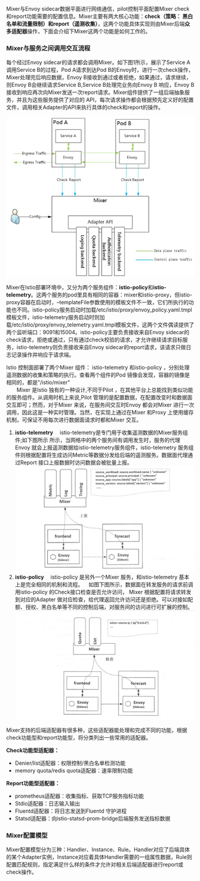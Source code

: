 Mixer与Envoy sidecar数据平面进行网络通信，pilot控制平面配置Mixer check和report功能需要的配置信息。Mixer主要有两大核心功能：**check（策略： 黑白名单和流量限制）**和**report（遥测收集）**，这两个功能具体实现则由Mixer后端**众多适配器**操作，下面会介绍下Mixer这两个功能是如何工作的。

### Mixer与服务之间调用交互流程

每个经过Envoy sidecar的请求都会调用Mixer。如下图1所示，展示了Service A调用Service B的过程，Pod A请求到达Pod B的Envoy时，进行一次check操作，Mixer处理完后响应数据，Envoy B接收到通过或者拒绝，如果通过，请求继续，则Envoy B会继续请求Service B,Service B处理完业务向Envoy B 响应，Envoy B 接收到响应再次向Mixer发送一次report请求。Mixer组件提供了一组后端抽象服务，并且为这些服务提供了对应的 API，每次请求操作都会根据预先定义好的配置文件，调用相关Adapter的API来执行具体的check和report的操作。

![](/image/Istio/Mixer.png)

Mixer在Istio部署环境中，又分为两个服务组件：**istio-policy**和**istio-telemetry**。这两个服务的pod里具有相同的容器：mixer和istio-proxy，但istio-proxy容器在启动时，–templateFile参数使用的模板文件不一致，它们所执行的功能也不同。istio-policy服务启动时加载/etc/istio/proxy/envoy\_policy.yaml.tmpl模板文件，istio-telemetry服务启动时则加载/etc/istio/proxy/envoy\_telemetry.yaml.tmpl模板文件，这两个文件偶读提供了两个监听端口：9091和15004。istio-policy主要负责接收来自Envoy sidecar的check请求，拒绝或通过，只有通过check校验的请求，才允许继续请求目标服务，istio-telemetry则负责接收来自Envoy sidecar的report请求，该请求只做日志记录操作并响应于请求端。

Istio 控制面部署了两个Mixer 组件： istio-telemetry 和istio-policy ，分别处理遥测数据的收集和策略的执行。查看两个组件的Pod 镜像会发现，容器的镜像是相同的，都是"/istio/mixer"  
    Mixer 是Istio 独有的一种设计,不同于Pilot ，在其他平台上总能找到类似功能的服务组件。从调用时机上来说,Pilot 管理的是配置数据，在配置改变时和数据面交互即可；然而，对于Mixer 来说，在服务间交互时Envoy 都会对Mixer 进行一次调用，因此这是一种实时管理。当然，在实现上通过在Mixer 和Proxy 上使用缓存机制，可保证不用每次进行数据面请求时都和Mixer 交互。

1. **istio-telemetry**
     istio-telemetry是专门用于收集遥测数据的Mixer服务组件;如下图所示 所示，当网格中的两个服务间有调用发生时，服务的代理Envoy 就会上报遥测数据给istio-telemetry服务组件，istio-telemetry 服务组件则根据配置将生成访问Metric等数据分发给后端的遥测服务。数据面代理通过Report 接口上报数据时访问数据会被批量上报。
   ![](/image/Istio/istio-telemetry.png)
2. **istio-policy**
     istio-policy 是另外一个Mixer 服务，和istio-telemetry 基本上是完全相同的机制和流程。
     如图下图所示，数据面在转发服务的请求前调用istio-policy 的Check接口检查是否允许访问， Mixer 根据配置将请求转发到对应的Adapter 做对应检查，给代理返回允许访问还是拒绝。可以对接如配额、授权、黑白名单等不同的控制后端，对服务间的访问进行可扩展的控制。
   ![](/image/Istio/istio-policy.png)

Mixer支持的后端适配器有很多种，这些适配器能处理和完成不同的功能，根据check功能型和report功能型，将分类列出一些常用的适配器。

**Check功能型适配器：**

* Denier/list适配器：权限控制/黑白名单检测功能
* memory quota/redis quota适配器：速率限制功能

**Report功能型适配器：**

* prometheus适配器：收集指标、获取TCP服务指标功能
* Stdio适配器：日志输入输出
* Fluentd适配器：将日志发送到Fluentd 守护进程
* Statsd适配器：向istio-statsd-prom-bridge后端服务发送指标数据

### Mixer配置模型

Mixer配置模型分为三种：Handler、Instance、Rule。Handler对应了后端具体的某个Adapter实例，Instance对应着具体Handler需要的一组属性数据，Rule则配置匹配规则，指定满足什么样的条件才允许对相关后端适配器进行report或check操作。

